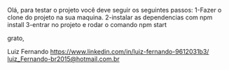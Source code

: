 Olá,
para testar o projeto você deve seguir os seguintes passos:
  1-Fazer o clone do projeto na sua maquina.
  2-instalar as dependencias com npm install
  3-entrar no projeto e rodar o comando npm start 

grato, 


Luiz Fernando 
https://www.linkedin.com/in/luiz-fernando-9612031b3/
luiz_Fernando-br2015@hotmail.com.br
